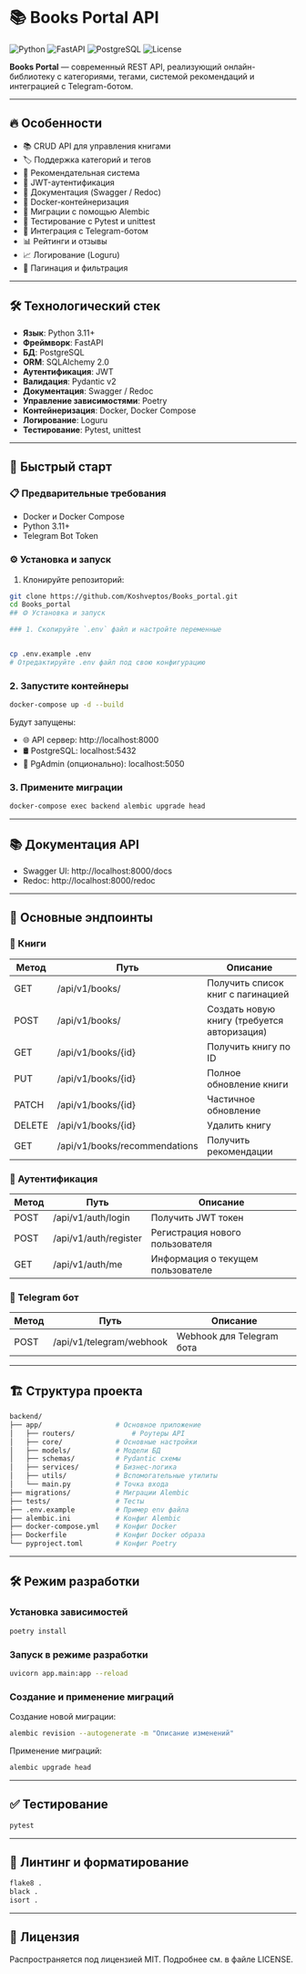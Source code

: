 # 📚 Books Portal API

![Python](https://img.shields.io/badge/python-3.11%2B-blue)
![FastAPI](https://img.shields.io/badge/FastAPI-0.95%2B-green)
![PostgreSQL](https://img.shields.io/badge/PostgreSQL-15%2B-blue)
![License](https://img.shields.io/badge/license-MIT-green)

**Books Portal** — современный REST API, реализующий онлайн-библиотеку с категориями, тегами, системой рекомендаций и интеграцией с Telegram-ботом.

---

## 🔥 Особенности

- 📚 CRUD API для управления книгами
- 🏷️ Поддержка категорий и тегов
- 🧠 Рекомендательная система
- 🔐 JWT-аутентификация
- 🧾 Документация (Swagger / Redoc)
- 🐳 Docker-контейнеризация
- 🔄 Миграции с помощью Alembic
- 🧪 Тестирование с Pytest и unittest
- 🤖 Интеграция с Telegram-ботом
- 📊 Рейтинги и отзывы
- 📈 Логирование (Loguru)
- 🔎 Пагинация и фильтрация

---

## 🛠️ Технологический стек

- **Язык**: Python 3.11+
- **Фреймворк**: FastAPI
- **БД**: PostgreSQL
- **ORM**: SQLAlchemy 2.0
- **Аутентификация**: JWT
- **Валидация**: Pydantic v2
- **Документация**: Swagger / Redoc
- **Управление зависимостями**: Poetry
- **Контейнеризация**: Docker, Docker Compose
- **Логирование**: Loguru
- **Тестирование**: Pytest, unittest

---

## 🚀 Быстрый старт

### 📋 Предварительные требования

- Docker и Docker Compose
- Python 3.11+
- Telegram Bot Token

### ⚙️ Установка и запуск

1. Клонируйте репозиторий:

```bash
git clone https://github.com/Koshveptos/Books_portal.git
cd Books_portal
## ⚙️ Установка и запуск

### 1. Скопируйте `.env` файл и настройте переменные


cp .env.example .env
# Отредактируйте .env файл под свою конфигурацию
```

### 2. Запустите контейнеры

```bash
docker-compose up -d --build
```

Будут запущены:

- 🌐 API сервер: http://localhost:8000
- 🛢️ PostgreSQL: localhost:5432
- 🧭 PgAdmin (опционально): localhost:5050

### 3. Примените миграции

```bash
docker-compose exec backend alembic upgrade head
```

---

## 📚 Документация API

- Swagger UI: http://localhost:8000/docs
- Redoc: http://localhost:8000/redoc

---

## 🌟 Основные эндпоинты

### 📘 Книги

| Метод | Путь                                | Описание                                |
|--------|--------------------------------------|------------------------------------------|
| GET    | /api/v1/books/                      | Получить список книг с пагинацией       |
| POST   | /api/v1/books/                      | Создать новую книгу (требуется авторизация) |
| GET    | /api/v1/books/{id}                  | Получить книгу по ID                    |
| PUT    | /api/v1/books/{id}                  | Полное обновление книги                 |
| PATCH  | /api/v1/books/{id}                  | Частичное обновление                    |
| DELETE | /api/v1/books/{id}                  | Удалить книгу                           |
| GET    | /api/v1/books/recommendations       | Получить рекомендации                   |

### 🔐 Аутентификация

| Метод | Путь                    | Описание                         |
|--------|--------------------------|----------------------------------|
| POST   | /api/v1/auth/login      | Получить JWT токен               |
| POST   | /api/v1/auth/register   | Регистрация нового пользователя  |
| GET    | /api/v1/auth/me         | Информация о текущем пользователе|

### 🤖 Telegram бот

| Метод | Путь                         | Описание                         |
|--------|-------------------------------|----------------------------------|
| POST   | /api/v1/telegram/webhook     | Webhook для Telegram бота        |

---

## 🏗️ Структура проекта

```bash
backend/
├── app/                  # Основное приложение
│   ├── routers/              # Роутеры API
│   ├── core/             # Основные настройки
│   ├── models/           # Модели БД
│   ├── schemas/          # Pydantic схемы
│   ├── services/         # Бизнес-логика
│   ├── utils/            # Вспомогательные утилиты
│   └── main.py           # Точка входа
├── migrations/           # Миграции Alembic
├── tests/                # Тесты
├── .env.example          # Пример env файла
├── alembic.ini           # Конфиг Alembic
├── docker-compose.yml    # Конфиг Docker
├── Dockerfile            # Конфиг Docker образа
└── pyproject.toml        # Конфиг Poetry
```

---

## 🛠 Режим разработки

### Установка зависимостей

```bash
poetry install
```

### Запуск в режиме разработки

```bash
uvicorn app.main:app --reload
```

### Создание и применение миграций

Создание новой миграции:

```bash
alembic revision --autogenerate -m "Описание изменений"
```

Применение миграций:

```bash
alembic upgrade head
```

---

## ✅ Тестирование

```bash
pytest
```

---

## 🎨 Линтинг и форматирование

```bash
flake8 .
black .
isort .
```

---



## 📄 Лицензия

Распространяется под лицензией MIT. Подробнее см. в файле LICENSE.
